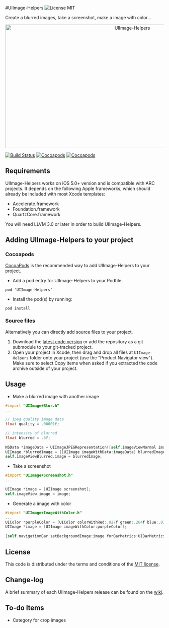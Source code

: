 #UIImage-Helpers ![License MIT](https://go-shields.herokuapp.com/license-MIT-blue.png)

Create a blurred images, take a screenshot, make a image with color...

<p align="center">
  <img src="http://s27.postimg.org/xz5kkg5ab/UIImage_Helpers.png" alt="UIImage-Helpers" title="UIImage-Helpers" width="792" height="392">
</p>

[![Build Status](https://api.travis-ci.org/NZN/UIImage-Helpers.png)](https://api.travis-ci.org/NZN/UIImage-Helpers.png)
[![Cocoapods](https://cocoapod-badges.herokuapp.com/v/UIImage-Helpers/badge.png)](http://beta.cocoapods.org/?q=UIImage-Helpers)
[![Cocoapods](https://cocoapod-badges.herokuapp.com/p/UIImage-Helpers/badge.png)](http://beta.cocoapods.org/?q=UIImage-Helpers)

## Requirements

UIImage-Helpers works on iOS 5.0+ version and is compatible with ARC projects. It depends on the following Apple frameworks, which should already be included with most Xcode templates:

* Accelerate.framework
* Foundation.framework
* QuartzCore.framework

You will need LLVM 3.0 or later in order to build UIImage-Helpers.

## Adding UIImage-Helpers to your project

### Cocoapods

[CocoaPods](http://cocoapods.org) is the recommended way to add UIImage-Helpers to your project.

* Add a pod entry for UIImage-Helpers to your Podfile:

```
pod 'UIImage-Helpers'
```

* Install the pod(s) by running:

```
pod install
```

### Source files

Alternatively you can directly add source files to your project.

1. Download the [latest code version](https://github.com/NZN/UIImage-Helpers/archive/master.zip) or add the repository as a git submodule to your git-tracked project.
2. Open your project in Xcode, then drag and drop all files at `UIImage-Helpers` folder onto your project (use the "Product Navigator view"). Make sure to select Copy items when asked if you extracted the code archive outside of your project.

## Usage

* Make a blurred image with another image

```objective-c
#import "UIImage+Blur.h"
...

// jpeg quality image data
float quality = .00001f;

// intensity of blurred
float blurred = .5f;
    
NSData *imageData = UIImageJPEGRepresentation([self.imageViewNormal image], quality);
UIImage *blurredImage = [[UIImage imageWithData:imageData] blurredImage:blurred];
self.imageViewBlurred.image = blurredImage;
```

* Take a screenshot

```objective-c
#import "UIImage+Screenshot.h"
...

UIImage *image = [UIImage screenshot];
self.imageView.image = image;
```

* Generate a image with color

```objective-c
#import "UIImage+ImageWithColor.h"
...
UIColor *purpleColor = [UIColor colorWithRed:.927f green:.264f blue:.03f alpha:1];
UIImage *image = [UIImage imageWithColor:purpleColor];
    
[self.navigationBar setBackgroundImage:image forBarMetrics:UIBarMetricsDefault];
```

## License

This code is distributed under the terms and conditions of the [MIT license](LICENSE).

## Change-log

A brief summary of each UIImage-Helpers release can be found on the [wiki](https://github.com/NZN/UIImage-Helpers/wiki/Change-log).

## To-do Items

- Category for crop images
